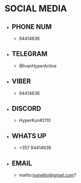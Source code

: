 # SOCIAL MEDIA

  - ## PHONE NUM
  
    - 94414636

  - ## TELEGRAM
  
    - @IvanHyperActive

  - ## VIBER
  
    - 94414636

  - ## DISCORD
  
    - HyperKun#2110

  - ## WHATS UP
  
    - +357 94414636

  - ## EMAIL
  
    - mailto:ivanelloj@gmail.com?
